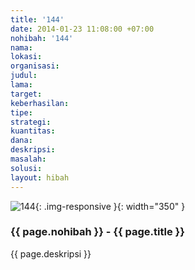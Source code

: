 ```yaml
---
title: '144'
date: 2014-01-23 11:08:00 +07:00
nohibah: '144'
nama: 
lokasi: 
organisasi: 
judul: 
lama: 
target: 
keberhasilan: 
tipe: 
strategi: 
kuantitas: 
dana: 
deskripsi: 
masalah: 
solusi: 
layout: hibah
---
```


![144](/static/img/hibahcms/144.png){: .img-responsive }{: width="350" }

### {{ page.nohibah }} - {{ page.title }}

{{ page.deskripsi }}
